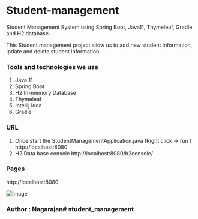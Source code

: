 # Student-management 

Student Management System using Spring Boot, Java11, Thymeleaf, Gradle and H2 database.

This Student management project allow us to add new student information, Ipdate and delete student information.


### Tools and technologies we use
1. Java 11
2. Spring Boot
3. H2 In-memory Database
4. Thymeleaf
5. Intellij Idea
6. Gradle 

### URL 
1. Once start the StudentManagementApplication.java (Right click -> run )
       http://localhost:8080
2. H2 Data base console
   http://localhost:8080/h2console/

### Pages
http://localhost:8080

![image](https://imgur.com/a/Otn6urJ.png) 

### Author : Nagarajan#   s t u d e n t _ m a n a g e m e n t  
 